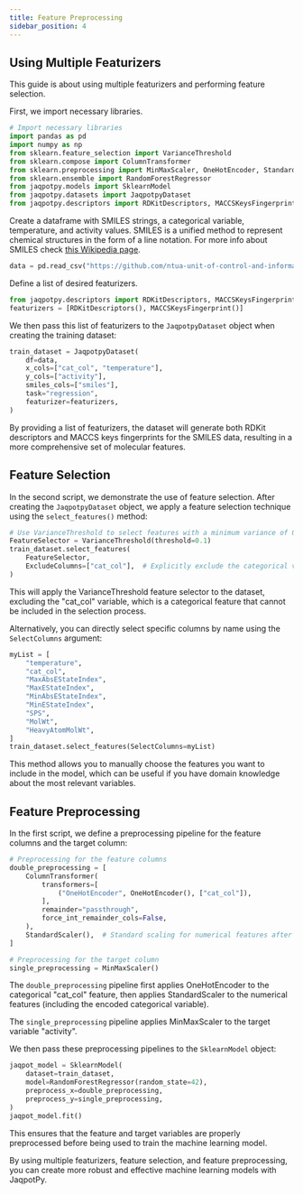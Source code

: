 ```yaml
---
title: Feature Preprocessing
sidebar_position: 4
---
```


## Using Multiple Featurizers

This guide is about using multiple featurizers and performing feature selection.

First, we import necessary libraries.

```python
# Import necessary libraries
import pandas as pd
import numpy as np
from sklearn.feature_selection import VarianceThreshold
from sklearn.compose import ColumnTransformer
from sklearn.preprocessing import MinMaxScaler, OneHotEncoder, StandardScaler
from sklearn.ensemble import RandomForestRegressor
from jaqpotpy.models import SklearnModel
from jaqpotpy.datasets import JaqpotpyDataset
from jaqpotpy.descriptors import RDKitDescriptors, MACCSKeysFingerprint
```

Create a dataframe with SMILES strings, a categorical variable, temperature, and activity values. SMILES is a unified method to represent chemical structures in the form of a line notation. For more info about SMILES check [this Wikipedia page](https://en.wikipedia.org/wiki/Simplified_Molecular_Input_Line_Entry_System).

```python
data = pd.read_csv("https://github.com/ntua-unit-of-control-and-informatics/jaqpot-google-colab-examples/raw/doc/JAQPOT-425/Sklearn_jupyter_examples/datasets/regression_smiles_categorical.csv")
```

Define a list of desired featurizers.

```python
from jaqpotpy.descriptors import RDKitDescriptors, MACCSKeysFingerprint
featurizers = [RDKitDescriptors(), MACCSKeysFingerprint()]
```

We then pass this list of featurizers to the `JaqpotpyDataset` object when creating the training dataset:

```python
train_dataset = JaqpotpyDataset(
    df=data,
    x_cols=["cat_col", "temperature"],
    y_cols=["activity"],
    smiles_cols=["smiles"],
    task="regression",
    featurizer=featurizers,
)
```

By providing a list of featurizers, the dataset will generate both RDKit descriptors and MACCS keys fingerprints for the SMILES data, resulting in a more comprehensive set of molecular features.

## Feature Selection

In the second script, we demonstrate the use of feature selection. After creating the `JaqpotpyDataset` object, we apply a feature selection technique using the `select_features()` method:

```python
# Use VarianceThreshold to select features with a minimum variance of 0.1
FeatureSelector = VarianceThreshold(threshold=0.1)
train_dataset.select_features(
    FeatureSelector,
    ExcludeColumns=["cat_col"],  # Explicitly exclude the categorical variable
)
```

This will apply the VarianceThreshold feature selector to the dataset, excluding the "cat_col" variable, which is a categorical feature that cannot be included in the selection process.

Alternatively, you can directly select specific columns by name using the `SelectColumns` argument:

```python
myList = [
    "temperature",
    "cat_col",
    "MaxAbsEStateIndex",
    "MaxEStateIndex",
    "MinAbsEStateIndex",
    "MinEStateIndex",
    "SPS",
    "MolWt",
    "HeavyAtomMolWt",
]
train_dataset.select_features(SelectColumns=myList)
```

This method allows you to manually choose the features you want to include in the model, which can be useful if you have domain knowledge about the most relevant variables.

## Feature Preprocessing

In the first script, we define a preprocessing pipeline for the feature columns and the target column:

```python
# Preprocessing for the feature columns
double_preprocessing = [
    ColumnTransformer(
        transformers=[
            ("OneHotEncoder", OneHotEncoder(), ["cat_col"]),
        ],
        remainder="passthrough",
        force_int_remainder_cols=False,
    ),
    StandardScaler(),  # Standard scaling for numerical features after encoding
]

# Preprocessing for the target column
single_preprocessing = MinMaxScaler()
```

The `double_preprocessing` pipeline first applies OneHotEncoder to the categorical "cat_col" feature, then applies StandardScaler to the numerical features (including the encoded categorical variable).

The `single_preprocessing` pipeline applies MinMaxScaler to the target variable "activity".

We then pass these preprocessing pipelines to the `SklearnModel` object:

```python
jaqpot_model = SklearnModel(
    dataset=train_dataset,
    model=RandomForestRegressor(random_state=42),
    preprocess_x=double_preprocessing,
    preprocess_y=single_preprocessing,
)
jaqpot_model.fit()
```

This ensures that the feature and target variables are properly preprocessed before being used to train the machine learning model.

By using multiple featurizers, feature selection, and feature preprocessing, you can create more robust and effective machine learning models with JaqpotPy.

